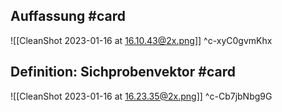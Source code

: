 ## Auffassung #card 
![[CleanShot 2023-01-16 at 16.10.43@2x.png]]
^c-xyC0gvmKhx

## Definition: Sichprobenvektor #card 
![[CleanShot 2023-01-16 at 16.23.35@2x.png]]
^c-Cb7jbNbg9G